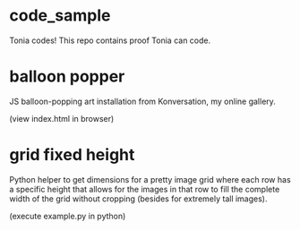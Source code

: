 code_sample
===========

Tonia codes!
This repo contains proof Tonia can code.

balloon popper
===========
JS balloon-popping art installation from Konversation, my online gallery.

(view index.html in browser)

grid fixed height
===========
Python helper to get dimensions for a pretty image grid where each row has a specific height that allows for the images in that row to fill the complete width of the grid without cropping (besides for extremely tall images).

(execute example.py in python)
